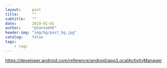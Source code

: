 ```yaml
---
layout:     post
title:      ""
subtitle:   ""
date:       2019-01-01
author:     "phantomVK"
header-img: "img/bg/post_bg.jpg"
catalog:    false
tags:
    - tags
---
```




https://developer.android.com/reference/android/app/LocalActivityManager